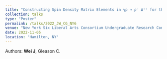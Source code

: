```yaml
---
title: "Constructing Spin Density Matrix Elements in γp → ρ⁻ Δ⁺⁺ for the GlueX Experiment"
collection: talks
type: "Poster"
permalink: /talks/2022_JW_CG_NY6
venue: "New York Six Liberal Arts Consortium Undergraduate Research Conference, Colgate University"
date: 2022-11-05
location: "Hamilton, NY"
---
```


Authors: **Wei J**, Gleason C.
